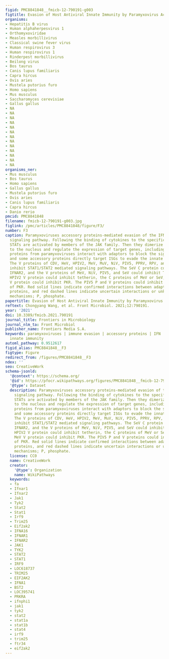 ```yaml
---
figid: PMC8841848__fmicb-12-790191-g003
figtitle: Evasion of Host Antiviral Innate Immunity by Paramyxovirus Accessory Proteins
organisms:
- Hepatitis B virus
- Human alphaherpesvirus 1
- Orthomyxoviridae
- Measles morbillivirus
- Classical swine fever virus
- Human respirovirus 3
- Human respirovirus 1
- Rinderpest morbillivirus
- Beilong virus
- Bos taurus
- Canis lupus familiaris
- Capra hircus
- Ovis aries
- Mustela putorius furo
- Homo sapiens
- Mus musculus
- Saccharomyces cerevisiae
- Gallus gallus
- NA
- NA
- NA
- NA
- NA
- NA
- NA
- NA
- NA
- NA
- NA
- NA
- NA
organisms_ner:
- Mus musculus
- Bos taurus
- Homo sapiens
- Gallus gallus
- Mustela putorius furo
- Ovis aries
- Canis lupus familiaris
- Capra hircus
- Danio rerio
pmcid: PMC8841848
filename: fmicb-12-790191-g003.jpg
figlink: /pmc/articles/PMC8841848/figure/F3/
number: F3
caption: Paramyxoviruses accessory proteins-mediated evasion of the IFNAR-JAK-STAT
  signaling pathway. Following the binding of cytokines to the specific receptors,
  STATs are activated by members of the JAK family. Then they dimerize and translocate
  to the nucleus and regulate the expression of target genes, including ISGs. Accessory
  proteins from paramyxoviruses interact with adaptors to block the signal transduction,
  and some accessory proteins directly target ISGs to evade the innate immune responses.
  The V proteins of CDV, HeV, HPIV2, MeV, MuV, NiV, PIV5, PPRV, RPV, and SeV could
  inhibit STAT1/STAT2 mediated signaling pathways. The SeV C protein could inhibit
  IFNAR2, and the V proteins of MeV, NiV, PIV5, and SeV could inhibit TRIM25. The
  HPIV2 V protein could inhibit tetherin, the C proteins of MeV or SeV, and the MeV
  V protein could inhibit PKR. The PIV5 P and V proteins could inhibit the activation
  of PKR. Red solid lines indicate confirmed interactions between adaptors and accessory
  proteins, and red dashed lines indicate uncertain interactions or unknown underlying
  mechanisms; P, phosphate.
papertitle: Evasion of Host Antiviral Innate Immunity by Paramyxovirus Accessory Proteins.
reftext: Chongyang Wang, et al. Front Microbiol. 2021;12:790191.
year: '2021'
doi: 10.3389/fmicb.2021.790191
journal_title: Frontiers in Microbiology
journal_nlm_ta: Front Microbiol
publisher_name: Frontiers Media S.A.
keywords: paramyxoviruses | immune evasion | accessory proteins | IFN | antiviral
  innate immunity
automl_pathway: 0.9512617
figid_alias: PMC8841848__F3
figtype: Figure
redirect_from: /figures/PMC8841848__F3
ndex: ''
seo: CreativeWork
schema-jsonld:
  '@context': https://schema.org/
  '@id': https://pfocr.wikipathways.org/figures/PMC8841848__fmicb-12-790191-g003.html
  '@type': Dataset
  description: Paramyxoviruses accessory proteins-mediated evasion of the IFNAR-JAK-STAT
    signaling pathway. Following the binding of cytokines to the specific receptors,
    STATs are activated by members of the JAK family. Then they dimerize and translocate
    to the nucleus and regulate the expression of target genes, including ISGs. Accessory
    proteins from paramyxoviruses interact with adaptors to block the signal transduction,
    and some accessory proteins directly target ISGs to evade the innate immune responses.
    The V proteins of CDV, HeV, HPIV2, MeV, MuV, NiV, PIV5, PPRV, RPV, and SeV could
    inhibit STAT1/STAT2 mediated signaling pathways. The SeV C protein could inhibit
    IFNAR2, and the V proteins of MeV, NiV, PIV5, and SeV could inhibit TRIM25. The
    HPIV2 V protein could inhibit tetherin, the C proteins of MeV or SeV, and the
    MeV V protein could inhibit PKR. The PIV5 P and V proteins could inhibit the activation
    of PKR. Red solid lines indicate confirmed interactions between adaptors and accessory
    proteins, and red dashed lines indicate uncertain interactions or unknown underlying
    mechanisms; P, phosphate.
  license: CC0
  name: CreativeWork
  creator:
    '@type': Organization
    name: WikiPathways
  keywords:
  - fa
  - Ifnar1
  - Ifnar2
  - Jak1
  - Tyk2
  - Stat2
  - Stat1
  - Irf9
  - Trim25
  - Eif2ak2
  - IFNA16
  - IFNAR1
  - IFNAR2
  - JAK1
  - TYK2
  - STAT2
  - STAT1
  - IRF9
  - LOC618737
  - TRIM25
  - EIF2AK2
  - IFNA1
  - BST2
  - LOC395741
  - PRKRA
  - ifnphi1
  - jak1
  - tyk2
  - stat2
  - stat1a
  - stat1b
  - stat4
  - irf9
  - trim25
  - ftr34
  - eif2ak2
---
```

